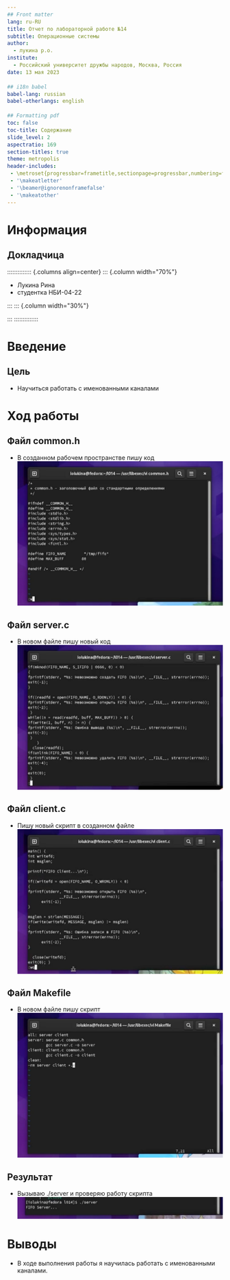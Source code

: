 ```yaml
---
## Front matter
lang: ru-RU
title: Отчет по лабораторной работе №14
subtitle: Операционные системы
author:
  - лукина р.о.
institute:
  - Российский университет дружбы народов, Москва, Россия
date: 13 мая 2023

## i18n babel
babel-lang: russian
babel-otherlangs: english

## Formatting pdf
toc: false
toc-title: Содержание
slide_level: 2
aspectratio: 169
section-titles: true
theme: metropolis
header-includes:
 - \metroset{progressbar=frametitle,sectionpage=progressbar,numbering=fraction}
 - '\makeatletter'
 - '\beamer@ignorenonframefalse'
 - '\makeatother'
---
```


# Информация

## Докладчица

:::::::::::::: {.columns align=center}
::: {.column width="70%"}

  * Лукина Рина
  * студентка НБИ-04-22


:::
::: {.column width="30%"}


:::
::::::::::::::

# Введение

## Цель

- Научиться работать с именованными каналами

# Ход работы

## Файл common.h

- В созданном рабочем пространстве пишу код
![](./image/2.jpeg)

## Файл server.c

- В новом файле пишу новый код
![](./image/3.jpeg)

## Файл client.c

- Пишу новый скрипт в созданном файле
![](./image/4.jpeg)

## Файл Makefile

- В новом файле пишу скрипт
![](./image/5.jpeg)

## Результат

- Вызываю ./server и проверяю работу скрипта
![](./image/6.jpeg)

# Выводы
- В ходе выполнения работы я научилась работать с именованными каналами.

